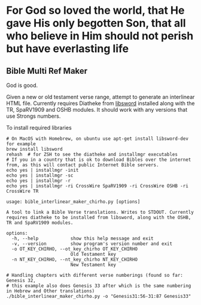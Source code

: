 # For God so loved the world, that He gave His only begotten Son, that all who believe in Him should not perish but have everlasting life
## Bible Multi Ref Maker

God is good. 

Given a new or old testament verse range, attempt to generate an interlinear HTML file.
Currently requires Diatheke from [libsword](https://crosswire.org/sword/) installed along with the TR, SpaRV1909 and OSHB modules.
It should work with any versions that use Strongs numbers.

To install required libraries
```shell
# On MacOS with Homebrew, on ubuntu use apt-get install libsword-dev for example
brew install libsword
rehash  # for ZSH to see the diatheke and installmgr executables
# If you in a country that is ok to download Bibles over the internet from, as this will contact public Internet Bible servers.
echo yes | installmgr -init
echo yes | installmgr -sc
echo yes | installmgr -r
echo yes | installmgr -ri CrossWire SpaRV1909 -ri CrossWire OSHB -ri CrossWire TR
```

```
usage: bible_interlinear_maker_chirho.py [options]

A tool to link a Bible Verse translations. Writes to STDOUT. Currently requires diatheke to be installed from libsword, along with the OSHB, TR and SpaRV1909 modules.

options:
  -h, --help            show this help message and exit
  -v, --version         show program's version number and exit
  -o OT_KEY_CHIRHO, --ot_key_chirho OT_KEY_CHIRHO
                        Old Testament key
  -n NT_KEY_CHIRHO, --nt_key_chirho NT_KEY_CHIRHO
                        New Testament key
```

```shell
# Handling chapters with different verse numberings (found so far: Genesis 32, 
# this example also does Genesis 33 after which is the same numbering in Hebrew and Other translations)
./bible_interlinear_maker_chirho.py -o "Genesis31:56-31:87 Genesis33"
```